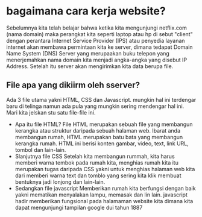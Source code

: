 # bagaimana cara kerja website?

Sebelumnya kita telah belajar bahwa ketika kita mengunjungi netflix.com (nama domain) maka perangkat kita seperti laptop atau hp di sebut "client" dengan perantara Internet Service Provider (IPS) atau penyedia layanan internet akan membawa permintaan kita ke server, dimana tedapat Domain Name System (DNS) Server yang merupaakan buku telepon yang menerjemahkan nama domain kita menjadi angka-angka yang disebut IP Address. Setelah itu server akan mengirimkan kita data berupa file.

## File apa yang dikiirm oleh sserver?

Ada 3 file utama yakni HTML, CSS dan Javascript. mungkin hal ini terdengar baru di telinga namun ada pula yang mungkin sering mendengar hal ini. Mari kita jelskan stu satu file-file ini.

- Apa itu file HTML?
  File HTML merupakan sebuah file yang membangun kerangka atau struktur daripada sebuah halaman web. Ibarat anda membangun rumah, HTML merupakan batu bata yang membangun kerangka rumah. HTML ini berisi konten gambar, video, text, link URL, tombol dan lain-lain.
- Slanjutnya file CSS
  Setelah kita membangun rummah, kita harus memberi warna tembok pada rumah kita, menghias rumah kita itu merupakan tugas daripada CSS yakni untuk menghias halaman web kita dari memberi warna text dan tomblo yang sering kita klik membuat bentuknya jadi lonjong dan lain-lain.
- Sedangkan file javascript
  Memberikan rumah kita berfungsi dengan baik yakni mematikan menyalakan lampu, memasak dan lin lain. javascript hadir memberikan fungsional pada halamaman website kita dimana kita dapat mengunjungi tampilan google dui tahun 1887
